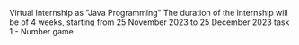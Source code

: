Virtual Internship as "Java Programming"
The duration of the internship will be of 4 weeks, starting from 25 November 2023 to 25 December 2023
task 1 - Number game
